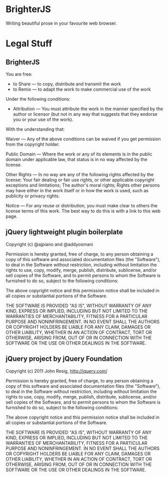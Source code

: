 BrighterJS
==========
Writing beautiful prose in your favourite web browser.

Legal Stuff
===========
BrighterJS
----------
You are free:

  * to Share — to copy, distribute and transmit the work
  * to Remix — to adapt the work to make commercial use of the work

Under the following conditions:

  * Attribution — You must attribute the work in the manner specified by
  the author or licensor (but not in any way that suggests that they
  endorse you or your use of the work).

With the understanding that:

Waiver — Any of the above conditions can be waived if you get permission
from the copyright holder.

Public Domain — Where the work or any of its elements is in the public
domain under applicable law, that status is in no way affected by the
license.

Other Rights — In no way are any of the following rights affected by the
license: Your fair dealing or fair use rights, or other applicable
copyright exceptions and limitations; The author's moral rights; Rights
other persons may have either in the work itself or in how the work is
used, such as publicity or privacy rights.

Notice — For any reuse or distribution, you must make clear to others
the license terms of this work. The best way to do this is with a link
to this web page.

jQuery lightweight plugin boilerplate
-------------------------------------
Copyright (c) @ajpiano and @addyosmani

Permission is hereby granted, free of charge, to any person obtaining a
copy of this software and associated documentation files (the
"Software"), to deal in the Software without restriction, including
without limitation the rights to use, copy, modify, merge, publish,
distribute, sublicense, and/or sell copies of the Software, and to
permit persons to whom the Software is furnished to do so, subject to
the following conditions:

The above copyright notice and this permission notice shall be included
in all copies or substantial portions of the Software.

THE SOFTWARE IS PROVIDED "AS IS", WITHOUT WARRANTY OF ANY KIND, EXPRESS
OR IMPLIED, INCLUDING BUT NOT LIMITED TO THE WARRANTIES OF
MERCHANTABILITY, FITNESS FOR A PARTICULAR PURPOSE AND NONINFRINGEMENT.
IN NO EVENT SHALL THE AUTHORS OR COPYRIGHT HOLDERS BE LIABLE FOR ANY
CLAIM, DAMAGES OR OTHER LIABILITY, WHETHER IN AN ACTION OF CONTRACT,
TORT OR OTHERWISE, ARISING FROM, OUT OF OR IN CONNECTION WITH THE
SOFTWARE OR THE USE OR OTHER DEALINGS IN THE SOFTWARE.

jQuery project by jQuery Foundation
-----------------------------------
Copyright (c) 2011 John Resig, http://jquery.com/

Permission is hereby granted, free of charge, to any person obtaining a
copy of this software and associated documentation files (the
"Software"), to deal in the Software without restriction, including
without limitation the rights to use, copy, modify, merge, publish,
distribute, sublicense, and/or sell copies of the Software, and to
permit persons to whom the Software is furnished to do so, subject to
the following conditions:

The above copyright notice and this permission notice shall be included
in all copies or substantial portions of the Software.

THE SOFTWARE IS PROVIDED "AS IS", WITHOUT WARRANTY OF ANY KIND, EXPRESS
OR IMPLIED, INCLUDING BUT NOT LIMITED TO THE WARRANTIES OF
MERCHANTABILITY, FITNESS FOR A PARTICULAR PURPOSE AND NONINFRINGEMENT.
IN NO EVENT SHALL THE AUTHORS OR COPYRIGHT HOLDERS BE LIABLE FOR ANY
CLAIM, DAMAGES OR OTHER LIABILITY, WHETHER IN AN ACTION OF CONTRACT,
TORT OR OTHERWISE, ARISING FROM, OUT OF OR IN CONNECTION WITH THE
SOFTWARE OR THE USE OR OTHER DEALINGS IN THE SOFTWARE.
